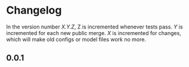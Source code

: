 # Changelog
In the version number *X.Y.Z*, Z is incremented whenever tests pass. *Y* is
incremented for each new public merge. *X* is incremented for changes, which
will make old configs or model files work no more.

## 0.0.1
